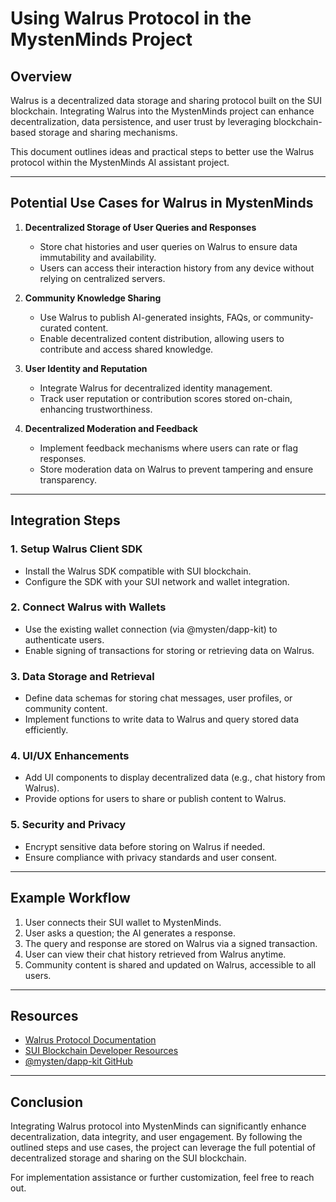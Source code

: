 # Using Walrus Protocol in the MystenMinds Project

## Overview

Walrus is a decentralized data storage and sharing protocol built on the SUI blockchain. Integrating Walrus into the MystenMinds project can enhance decentralization, data persistence, and user trust by leveraging blockchain-based storage and sharing mechanisms.

This document outlines ideas and practical steps to better use the Walrus protocol within the MystenMinds AI assistant project.

---

## Potential Use Cases for Walrus in MystenMinds

1. **Decentralized Storage of User Queries and Responses**
   - Store chat histories and user queries on Walrus to ensure data immutability and availability.
   - Users can access their interaction history from any device without relying on centralized servers.

2. **Community Knowledge Sharing**
   - Use Walrus to publish AI-generated insights, FAQs, or community-curated content.
   - Enable decentralized content distribution, allowing users to contribute and access shared knowledge.

3. **User Identity and Reputation**
   - Integrate Walrus for decentralized identity management.
   - Track user reputation or contribution scores stored on-chain, enhancing trustworthiness.

4. **Decentralized Moderation and Feedback**
   - Implement feedback mechanisms where users can rate or flag responses.
   - Store moderation data on Walrus to prevent tampering and ensure transparency.

---

## Integration Steps

### 1. Setup Walrus Client SDK

- Install the Walrus SDK compatible with SUI blockchain.
- Configure the SDK with your SUI network and wallet integration.

### 2. Connect Walrus with Wallets

- Use the existing wallet connection (via @mysten/dapp-kit) to authenticate users.
- Enable signing of transactions for storing or retrieving data on Walrus.

### 3. Data Storage and Retrieval

- Define data schemas for storing chat messages, user profiles, or community content.
- Implement functions to write data to Walrus and query stored data efficiently.

### 4. UI/UX Enhancements

- Add UI components to display decentralized data (e.g., chat history from Walrus).
- Provide options for users to share or publish content to Walrus.

### 5. Security and Privacy

- Encrypt sensitive data before storing on Walrus if needed.
- Ensure compliance with privacy standards and user consent.

---

## Example Workflow

1. User connects their SUI wallet to MystenMinds.
2. User asks a question; the AI generates a response.
3. The query and response are stored on Walrus via a signed transaction.
4. User can view their chat history retrieved from Walrus anytime.
5. Community content is shared and updated on Walrus, accessible to all users.

---

## Resources

- [Walrus Protocol Documentation](https://docs.walrusprotocol.com)
- [SUI Blockchain Developer Resources](https://docs.sui.io)
- [@mysten/dapp-kit GitHub](https://github.com/MystenLabs/dapp-kit)

---

## Conclusion

Integrating Walrus protocol into MystenMinds can significantly enhance decentralization, data integrity, and user engagement. By following the outlined steps and use cases, the project can leverage the full potential of decentralized storage and sharing on the SUI blockchain.

For implementation assistance or further customization, feel free to reach out.
